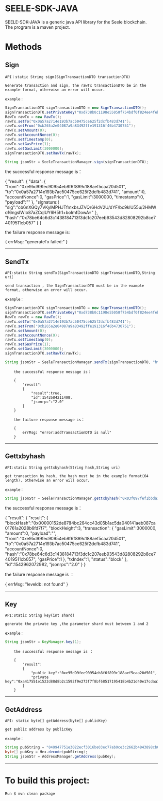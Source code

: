# SEELE-SDK-JAVA

SEELE-SDK-JAVA is a generic java API library for the Seele blockchain.<br>
The program is a maven project.


# Methods

## Sign

	API：static String sign(SignTransactionDTO transactionDTO)

	Generate transaction and sign, the rawTx transactionDTO be in the example format, otherwise an error will occur.

	example：
```java
SignTransactionDTO signTransactionDTO = new SignTransactionDTO();
signTransactionDTO.setPrivateKey("0xd738b0c1198e55050f754bdf0f824ee4febd962a6b751faab86c081ad5033b0d");
RawTx rawTx = new RawTx();
rawTx.setTo("0x0a57a2714e193b7ac50475ce625f2dcfb483d741");
rawTx.setFrom("0xb265a2e04087a9a83492ffe191316f46b4730751");
rawTx.setAmount(0);
rawTx.setAccountNonce(0);
rawTx.setTimestamp(0);
rawTx.setGasPrice(1);
rawTx.setGasLimit(3000000);
signTransactionDTO.setRawTx(rawTx);

String jsonStr = SeeleTransactionManager.sign(signTransactionDTO);
```
the successful response message is：
		
{
	"result":
	{
		"data":
		{
			"from":"0xe95d99fec90954eb8f6f899c188aef5caa20d501",
			"to":"0x0a57a2714e193b7ac50475ce625f2dcfb483d741",
			"amount":0,
			"accountNonce":0,
			"gasPrice":1,
			"gasLimit":3000000,
			"timestamp":0,
			"payload":""
			},
			"signature:{
			"sig":"ob6nXGQy7VKylMPHJTfmxbsJZVQr6HdV2U/dYF/bc9kIU55u/2HMWo16ngsIWlo87aZCqlUY6H5h1+boImfDowA="
			},
			"hash":"0x78be64c6d3c1438184713f3dc1c207eeb93543d82808292b8ce74019511cb057"
		}
}

the failure response message is:
		
{
	errMsg: "generateTx failed:"
}

------------------------------------------------------------------------------

## SendTx

	API:static String sendTx(SignTransactionDTO signTransactionDTO,String uri)

	send transaction , the SignTransactionDTO must be in the example format, otherwise an error will occur.

	example：
	
```java
SignTransactionDTO signTransactionDTO = new SignTransactionDTO();
signTransactionDTO.setPrivateKey("0xd738b0c1198e55050f754bdf0f824ee4febd962a6b751faab86c081ad5033b0d");
RawTx rawTx = new RawTx();
rawTx.setTo("0x0a57a2714e193b7ac50475ce625f2dcfb483d741");
rawTx.setFrom("0xb265a2e04087a9a83492ffe191316f46b4730751");
rawTx.setAmount(0);
rawTx.setAccountNonce(0);
rawTx.setTimestamp(0);
rawTx.setGasPrice(1);
rawTx.setGasLimit(3000000);
signTransactionDTO.setRawTx(rawTx);

String jsonStr = SeeleTransactionManager.sendTx(signTransactionDTO, "http://117.50.20.225:8037");
```
		the successful response message is：
		
		{
			"result":
			{
				"result":true,
				"id":1542684211408,
				"jsonrpc":"2.0"
			}
		}

		the failure response message is：
		
		{
			errMsg: "error:addTransactionDTO is null"
		}

------------------------------------------------------------------------------

## Gettxbyhash

	API:static String gettxbyhash(String hash,String uri)

	get transaction by hash, the hash must be in the example format(64 length), otherwise an error will occur.

	example：
```java
String jsonStr = SeeleTransactionManager.gettxbyhash("0x03f097fef1bbda18257b020b80a3a79834bcd324635fcc4f932173c1767c2889", "http://117.50.20.225:8037");
```
the successful response message is：
		
{
	"result":
	{
		"result":
		{
			"blockHash":"0x00000152de8784bc264cc43d05b1ac5da040141aeb087ca01761a2028b6fd7f7",
			 "blockHeight":3,
			 "transaction":
			 {
			 	"gasLimit":3000000,
			 	"amount":0,
			 	"payload":"",
			 	"from":"0xe95d99fec90954eb8f6f899c188aef5caa20d501",
			 	"to":"0x0a57a2714e193b7ac50475ce625f2dcfb483d741",
			 	"accountNonce":0,
			 	"hash":"0x78be64c6d3c1438184713f3dc1c207eeb93543d82808292b8ce74019511cb057",
			 	"gasPrice":1
			 },
			"txIndex":1,
			 "status":"block"
		},
		"id":1542962072982,
		"jsonrpc":"2.0"
	 }
}
	
the failure response message is ：
		
{
	errMsg: "leveldb: not found"
}

------------------------------------------------------------------------------

## Key

	API:static String key(int shard)

	generate the private key ,the parameter shard must between 1 and 2

	example：
```java
String jsonStr = KeyManager.key(1);
```

		the successful response message is ：
		
		{
			"result":
			{
				"public key":"0xe95d99fec90954eb8f6f899c188aef5caa20d501",
				"private key":"0xa417551e1522d88d8b2c1592f9e273f7f8bf68517195418b4b21d40e17cdaa1f"
			}
		}

------------------------------------------------------------------------------

## GetAddress

	API: static byte[] getAddress(byte[] publicKey)

	get public address by publicKey

	example：
```java
String pubString = "040947751e3022ecf3016be03ec77ab0ce3c2662b4843898cb068d74f698ccc8ad75aa17564ae80a20bb044ee7a6d903e8e8df624b089c95d66a0570f051e5a05b";
byte[] pubKey = Hex.decode(pubString);
String jsonStr = AddressManager.getAddress(pubKey);
```

------------------------------------------------------------------------------
		
# To build this project:
	
	Run $ mvn clean package

